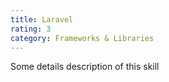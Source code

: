 ```yaml
---
title: Laravel
rating: 3
category: Frameworks & Libraries
---
```


Some details description of this skill
